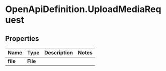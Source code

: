 # OpenApiDefinition.UploadMediaRequest

## Properties

Name | Type | Description | Notes
------------ | ------------- | ------------- | -------------
**file** | **File** |  | 


